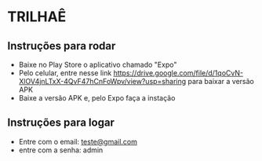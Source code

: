 # TRILHAÊ

## Instruções para rodar 
- Baixe no Play Store o aplicativo chamado "Expo" 
- Pelo celular, entre nesse link https://drive.google.com/file/d/1qoCvN-XlOV4jnLTxX-4QvF47hCnFoWpv/view?usp=sharing para baixar a versão APK
- Baixe a versão APK e, pelo Expo faça a instação

## Instruções para logar 
- Entre com o email: teste@gmail.com
- entre com a senha: admin
